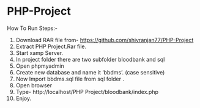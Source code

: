 # PHP-Project

How To Run Steps:- 

1.	Download RAR file from- https://github.com/shivranjan77/PHP-Project
2.	Extract PHP Project.Rar file.
3.	Start xamp Server.
4.	In project folder there are two subfolder bloodbank and sql
5.	Open phpmyadmin
6.	Create new database and name it ‘bbdms’. (case sensitive)
7.	Now Import bbdms.sql file from sql folder .
8.	Open browser
9.	Type- http://localhost/PHP Project/bloodbank/index.php
10.	Enjoy.
